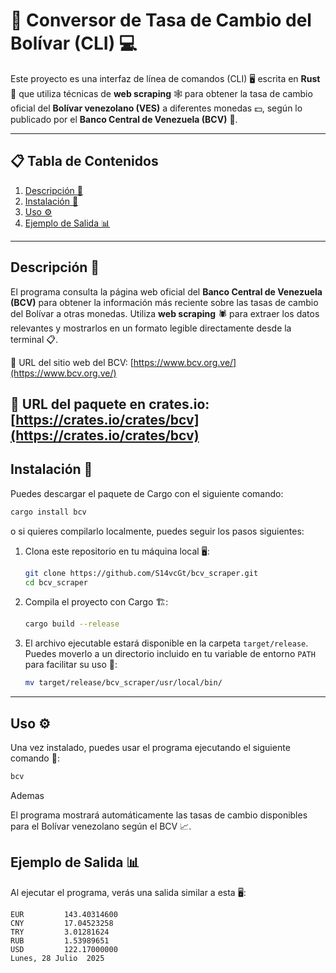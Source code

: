 # 🔄 Conversor de Tasa de Cambio del Bolívar (CLI) 💻

Este proyecto es una interfaz de línea de comandos (CLI) 🖥️ escrita en **Rust** 🦀 que utiliza técnicas de **web scraping** 🕸️ para obtener la tasa de cambio oficial del **Bolívar venezolano (VES)** a diferentes monedas 💵, según lo publicado por el **Banco Central de Venezuela (BCV)** 🏦.

---

## 📋 Tabla de Contenidos

1. [Descripción 📝](#descripción)
2. [Instalación 🚀](#instalación)
3. [Uso ⚙️](#uso)
4. [Ejemplo de Salida 📊](#ejemplo-de-salida)

---

## Descripción 📝

El programa consulta la página web oficial del **Banco Central de Venezuela (BCV)** para obtener la información más reciente sobre las tasas de cambio del Bolívar a otras monedas. Utiliza **web scraping** 🕷️ para extraer los datos relevantes y mostrarlos en un formato legible directamente desde la terminal 📋.

🔗 URL del sitio web del BCV: [https://www.bcv.org.ve/](https://www.bcv.org.ve/)

🔗 URL del paquete en crates.io: [https://crates.io/crates/bcv](https://crates.io/crates/bcv)
---

## Instalación 🚀

Puedes descargar el paquete de Cargo con el siguiente comando:

```bash
cargo install bcv
```
o si quieres compilarlo localmente, puedes seguir los pasos siguientes:

1. Clona este repositorio en tu máquina local 🖥️:

   ```bash
   git clone https://github.com/S14vcGt/bcv_scraper.git
   cd bcv_scraper
   ```

2. Compila el proyecto con Cargo 🏗️:

   ```bash
   cargo build --release
   ```

3. El archivo ejecutable estará disponible en la carpeta `target/release`. Puedes moverlo a un directorio incluido en tu variable de entorno `PATH` para facilitar su uso 📂:

   ```bash
   mv target/release/bcv_scraper/usr/local/bin/
   ```

---

## Uso ⚙️

Una vez instalado, puedes usar el programa ejecutando el siguiente comando 🔧:

```bash
bcv
```
Ademas

El programa mostrará automáticamente las tasas de cambio disponibles para el Bolívar venezolano según el BCV 📈.


## Ejemplo de Salida 📊

Al ejecutar el programa, verás una salida similar a esta 🖥️:

```
EUR         143.40314600 
CNY         17.04523258
TRY         3.01281624
RUB         1.53989651
USD         122.17000000
Lunes, 28 Julio  2025
```